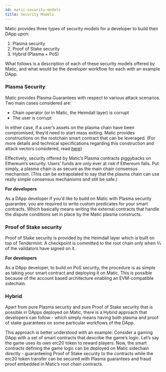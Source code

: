 ```yaml
---
id: matic-security-models
title: Security Models
---
```


Matic provides three types of security models for a developer to build their DApp upon:

1. Plasma security
2. Proof of Stake security
3. Hybrid (Plasma + PoS)

What follows is a description of each of these security models offered by Matic, and what would be the developer workflow for each with an example DApp.

### Plasma Security

Matic provides Plasma Guarantees with respect to various attack scenarios. Two main cases considered are: 

- Chain operator (or in Matic, the Heimdall layer) is corrupt
- The user is corrupt

In either case, if a user’s assets on the plasma chain have been compromised, they’d need to start mass exiting. Matic provides constructions on the rootchain smart contract that can be leveraged. (For more details and technical specifications regarding this construction and attack vectors considered, read [here](https://ethresear.ch/t/account-based-plasma-morevp/5480.))

Effectively, security offered by Matic’s Plasma contracts piggybacks on Ethereum’s security. Users’ funds are only ever at risk if Ethereum fails. Put simply, a plasma chain is as secure as the main chain consensus mechanism. (This can be extrapolated to say that the plasma chain can use really simple consensus mechanisms and still be safe.) 

**For developers** 

As a DApp developer if you’d like to build on Matic with Plasma security guarantee, you are required to write custom predicates for your smart contracts. Which basically means writing the external contracts that handle the dispute conditions set in place by the Matic plasma constructs.

### Proof of Stake security

Proof of Stake security is provided by the Heimdall layer which is built on top of Tendermint. A checkpoint is committed to the root chain only when ⅔ of the validators have signed on it. 

**For developers**

As a DApp developer, to build on PoS security, the procedure is as simple as taking your smart contract and deploying it on Matic. This is possible because of the account based architecture enabling an EVM-compatible sidechain.

### Hybrid

Apart from pure Plasma security and pure Proof of Stake security that is possible in DApps deployed on Matic, there is a Hybrid approach that developers can follow - which simply means having both plasma and proof of stake guarantees on some particular workflows of the DApp. 

This approach is better understood with an example: Consider a gaming DApp with a set of smart contracts that describe the game’s logic. Let’s say the game uses its own erc20 token to reward players. Now, the smart contracts defining the game logic can be deployed on Matic sidechain directly - guaranteeing Proof of Stake security to the contracts while the erc20 token transfer can be secured with Plasma guarantees and fraud proof embedded in Matic’s root chain contracts.